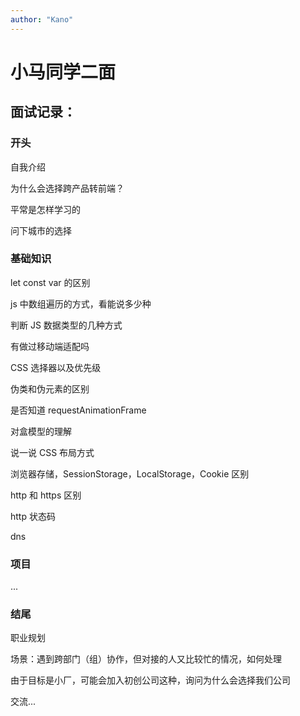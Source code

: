 ```yaml
---
author: "Kano"
---
```


# 小马同学二面

## 面试记录：

### 开头

自我介绍

为什么会选择跨产品转前端？

平常是怎样学习的

问下城市的选择

### 基础知识

let const var 的区别

js 中数组遍历的方式，看能说多少种

判断 JS 数据类型的几种方式

有做过移动端适配吗

CSS 选择器以及优先级

伪类和伪元素的区别

是否知道 requestAnimationFrame

对盒模型的理解

说一说 CSS 布局方式

浏览器存储，SessionStorage，LocalStorage，Cookie 区别

http 和 https 区别

http 状态码

dns

### 项目

...

### 结尾

职业规划

场景：遇到跨部门（组）协作，但对接的人又比较忙的情况，如何处理

由于目标是小厂，可能会加入初创公司这种，询问为什么会选择我们公司

交流...
